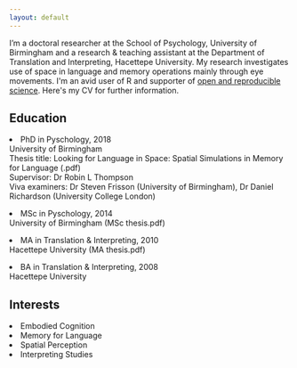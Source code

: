 ```yaml
---
layout: default
---
```


<p>I’m a doctoral researcher at the School of Psychology, University of Birmingham and a research & teaching assistant at the Department of Translation and Interpreting, Hacettepe University. My research investigates use of space in language and memory operations mainly through eye movements. I'm an avid user of R and supporter of <a href="https://osf.io/m9yh3/">open and reproducible science</a>. Here's my CV for further information.</p>

<p><h2>Education</h2>
<p><li>PhD in Pyschology, 2018</li>
University of Birmingham<br>
Thesis title: Looking for Language in Space: Spatial Simulations in Memory for Language (.pdf)<br>
Supervisor: Dr Robin L Thompson<br>
Viva examiners: Dr Steven Frisson (University of Birmingham), Dr Daniel Richardson (University College London)<br></p>
<p><li>MSc in Pyschology, 2014</li>
University of Birmingham (MSc thesis.pdf)</p>
<p><li>MA in Translation & Interpreting, 2010</li>
Hacettepe University (MA thesis.pdf)</p>
<p><li>BA in Translation & Interpreting, 2008</li>
Hacettepe University</p></p>

<p><h2>Interests</h2>
<li>Embodied Cognition</li>
<li>Memory for Language</li>
<li>Spatial Perception</li>
<li>Interpreting Studies</li></p>

